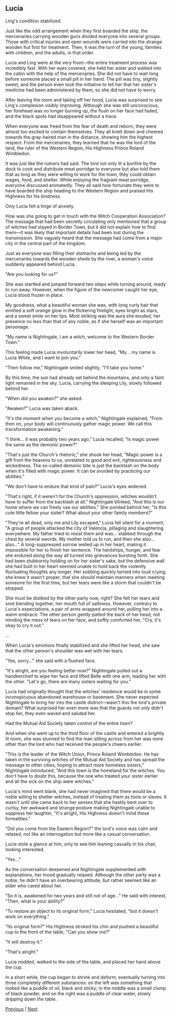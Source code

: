 ## Lucia
Ling's condition stabilized.



Just like the odd arrangement when they first boarded the ship, the mercenaries carrying wooden guns divided everyone into several groups. Those with critical injuries and open wounds were carried into the strange wooden hut first for treatment. Then, it was the turn of the young, families with children, and the adults, in that order.



Lucia and Ling were at the very front—the entire treatment process was incredibly fast. With her eyes covered, she held her sister and walked into the cabin with the help of the mercenaries. She did not have to wait long before someone placed a small pill in her hand. The pill was tiny, slightly sweet, and the person even took the initiative to tell her that her sister's medicine had been administered by them, so she did not have to worry.



After leaving the room and taking off her hood, Lucia was surprised to see Ling's complexion visibly improving. Although she was still unconscious, her forehead was no longer burning up, the flush on her face had faded, and the black spots had disappeared without a trace.



When everyone was freed from the fear of death and reborn, they were almost too excited to contain themselves. They all knelt down and cheered towards the gray-haired man in the distance, showing him the highest respect. From the mercenaries, they learned that he was the lord of the land, the ruler of the Western Region, His Highness Prince Roland Wimbledon.



It was just like the rumors had said. The lord not only lit a bonfire by the dock to cook and distribute meat porridge to everyone but also told them that as long as they were willing to work for the town, they could obtain wages, food, and shelter. While enjoying the fragrant meat porridge, everyone discussed animatedly. They all said how fortunate they were to have boarded the ship heading to the Western Region and praised His Highness for his kindness.



Only Lucia felt a tinge of anxiety.



How was she going to get in touch with the Witch Cooperation Association? The message that had been secretly circulating only mentioned that a group of witches had stayed in Border Town, but it did not explain how to find them—it was likely that important details had been lost during the transmission. She vaguely heard that the message had come from a major city in the central part of the kingdom.



Just as everyone was filling their stomachs and being led by the mercenaries towards the wooden sheds by the river, a woman's voice suddenly appeared behind Lucia.



"Are you looking for us?"

She was startled and jumped forward two steps while turning around, ready to run away. However, when the figure of the newcomer caught her eye, Lucia stood frozen in place.

My goodness, what a beautiful woman she was, with long curly hair that emitted a soft orange glow in the flickering firelight, eyes bright as stars, and a sweet smile on her lips. Most striking was the aura she exuded, her presence no less than that of any noble, as if she herself was an important personage.

"My name is Nightingale, I am a witch, welcome to the Western Border Town."

This feeling made Lucia involuntarily lower her head, "My... my name is Lucia White, and I want to join you."

"Then follow me," Nightingale smiled slightly, "I'll take you home."

By this time, the sun had already set behind the mountains, and only a faint light remained in the sky. Lucia, carrying the sleeping Lily, slowly followed behind her.

"When did you awaken?" she asked.

"Awaken?" Lucia was taken aback.



"It's the moment when you become a witch," Nightingale explained, "From then on, your body will continuously gather magic power. We call this transformation awakening."

"I think... it was probably two years ago," Lucia recalled, "Is magic power the same as the demonic power?"

"That's just the Church's rhetoric," she shook her head, "Magic power is a gift from the heavens to us, unrelated to good and evil, righteousness and wickedness. The so-called demonic bite is just the backlash on the body when it's filled with magic power. It can be avoided by practicing our abilities."

"We don't have to endure that kind of pain?" Lucia's eyes widened.

"That's right, if it weren't for the Church's oppression, witches wouldn't have to suffer from the backlash at all." Nightingale blinked, "And this is our home where we can freely use our abilities." She pointed behind her, "Is this cute little fellow your sister? What about your other family members?"

"They're all dead, only me and Lily escaped," Lucia fell silent for a moment, "A group of people attacked the city of Valencia, pillaging and slaughtering everywhere. My father tried to resist them and was... stabbed through the chest by several swords. My mother told us to run, and then she also... also..." A long-suppressed sorrow welled up in her heart, making it impossible for her to finish her sentence. The hardships, hunger, and fear she endured along the way all turned into grievances bursting forth. She had been stubbornly holding on for her sister's sake, but the defensive wall she had built in her heart seemed unable to hold back the violently fluctuating thoughts any longer. Her sobbing quickly turned into loud crying; she knew it wasn't proper, that she should maintain manners when meeting someone for the first time, but her tears were like a storm that couldn't be stopped.

She must be disliked by the other party now, right? She felt her tears and snot blending together, her mouth full of saltiness. However, contrary to Lucia's expectations, a pair of arms wrapped around her, pulling her into a warm embrace. The other person gently patted the back of her head, not minding the mess of tears on her face, and softly comforted her, "Cry, it's okay to cry it out."

...

When Lucia's emotions finally stabilized and she lifted her head, she saw that the other person's shoulder was wet with her tears.



"Yes, sorry..." she said with a flushed face.



"It's alright, are you feeling better now?" Nightingale pulled out a handkerchief to wipe her face and lifted Belle with one arm, leading her with the other. "Let's go, there are many sisters waiting for you."



Lucia had originally thought that the witches' residence would be in some inconspicuous abandoned warehouse or basement. She never expected Nightingale to bring her into the castle district—wasn't this the lord's private domain? What surprised her even more was that the guards not only didn't stop her, they even waved and saluted her.



Had the Mutual Aid Society taken control of the entire town?



And when she went up to the third floor of the castle and entered a brightly lit room, she was stunned to find the man sitting across from her was none other than the lord who had received the people's cheers earlier.



"This is the leader of the Witch Union, Prince Roland Wimbledon. He has taken in the surviving witches of the Mutual Aid Society and has spread the message to other cities, hoping to attract more homeless sisters," Nightingale introduced, "And this town is the homeland for the witches. You don't have to doubt this, because the one who treated your sister earlier and all the sick on the ship were witches."



Lucia's mind went blank, she had never imagined that there would be a noble willing to shelter witches, instead of treating them as tools or slaves. It wasn't until she came back to her senses that she hastily bent over to curtsy, her awkward and strange posture making Nightingale unable to suppress her laughter, "It's alright, His Highness doesn't mind these formalities."



"Did you come from the Eastern Region?" the lord's voice was calm and relaxed, not like an interrogation but more like a casual conversation.



Lucia stole a glance at him, only to see him leaning casually in his chair, looking interested.



"Yes..."

As the conversation deepened and Nightingale supplemented with explanations, her mood gradually relaxed. Although the other party was a noble, he didn't have an overbearing attitude, but rather seemed like an elder who cared about her.



"So it is, awakened for two years and still not of age..." He said with interest, "Then, what is your ability?"



"To restore an object to its original form," Lucia hesitated, "but it doesn't work on everything."



"Its original form?" His Highness stroked his chin and pushed a beautiful cup to the front of the table, "Can you show me?"



"It will destroy it."



"That's alright."



Lucia nodded, walked to the side of the table, and placed her hand above the cup.



In a short while, the cup began to shrink and deform, eventually turning into three completely different substances: on the left was something that looked like a puddle of oil, black and sticky; in the middle was a small clump of black powder, and on the right was a puddle of clear water, slowly dripping down the table.





[Previous](CH0217.md) | [Next](CH0219.md)
